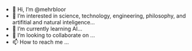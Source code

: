 - 👋 Hi, I’m @mehrbloor
- 👀 I’m interested in science, technology, engineering, philosophy, and artifitial and natural inteligence...
- 🌱 I’m currently learning AI...
- 💞️ I’m looking to collaborate on ...
- 📫 How to reach me ...

<!---
mehrbloor/mehrbloor is a ✨ special ✨ repository because its `README.md` (this file) appears on your GitHub profile.
You can click the Preview link to take a look at your changes.
--->
